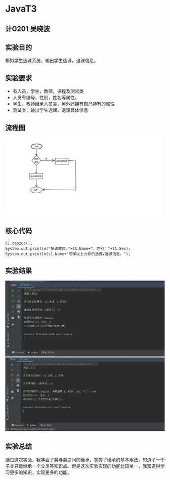 # JavaT3

## 计G201 吴晓波

## 实验目的

模拟学生选课系统，输出学生选课，退课信息。

## 实验要求

* 有人员，学生，教师，课程及测试类
* 人员有编号，性别，姓名等属性，
* 学生，教师继承人员类，另外还拥有自己特有的属性
* 测试类，输出学生选课，退课具体信息

## 流程图

![](https://github.com/INHOPEKEEP/JavaT2/blob/main/picture/liuchengtu.png)

## 核心代码
```
c1.caozuo();
System.out.println("授课教师:"+t1.Name+"，性别："+t1.Sex);
System.out.println(s1.Name+"同学以上为你的选课/选课信息。");
```

## 实验结果

![](https://github.com/INHOPEKEEP/JavaT2/blob/main/picture/1.PNG)
![](https://github.com/INHOPEKEEP/JavaT2/blob/main/picture/2.PNG)

## 实验总结
通过这次实验，我学会了类与类之间的继承，掌握了继承的基本用法，知道了一个子类只能继承一个父类等知识点。但是这次实验实现的功能比较单一，我知道得学习更多的知识，实现更多的功能。
